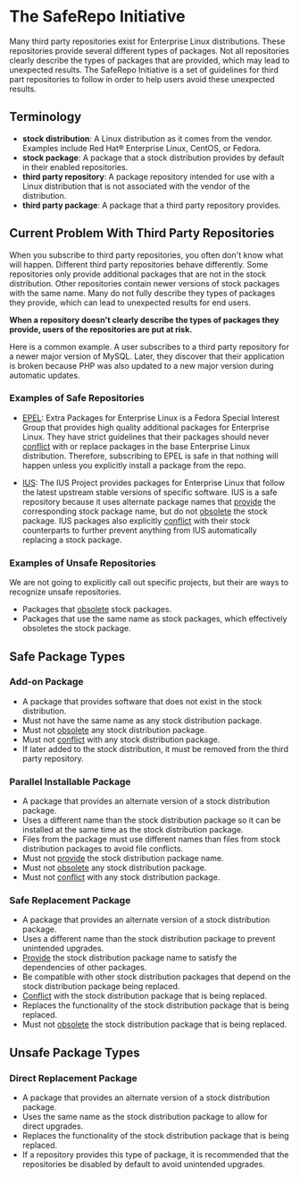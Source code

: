 # The SafeRepo Initiative

Many third party repositories exist for Enterprise Linux distributions.  These
repositories provide several different types of packages.  Not all repositories
clearly describe the types of packages that are provided, which may lead to
unexpected results.  The SafeRepo Initiative is a set of guidelines for third
part repositories to follow in order to help users avoid these unexpected
results.

## Terminology

* **stock distribution**:  A Linux distribution as it comes from the vendor.
  Examples include Red Hat® Enterprise Linux, CentOS, or Fedora.
* **stock package**: A package that a stock distribution provides by default in
  their enabled repositories.
* **third party repository**:  A package repository intended for use with a
  Linux distribution that is not associated with the vendor of the
  distribution.
* **third party package**: A package that a third party repository provides.

## Current Problem With Third Party Repositories

When you subscribe to third party repositories, you often don't know what will
happen.  Different third party repositories behave differently.  Some
repositories only provide additional packages that are not in the stock
distribution.  Other repositories contain newer versions of stock packages with
the same name.  Many do not fully describe they types of packages they provide,
which can lead to unexpected results for end users.

**When a repository doesn't clearly describe the types of packages they
provide, users of the repositories are put at risk.**

Here is a common example.  A user subscribes to a third party repository for a
newer major version of MySQL.  Later, they discover that their application is
broken because PHP was also updated to a new major version during automatic
updates.

### Examples of Safe Repositories

* [EPEL][0]: Extra Packages for Enterprise Linux is a Fedora Special Interest
  Group that provides high quality additional packages for Enterprise Linux.
  They have strict guidelines that their packages should never [conflict][2]
  with or replace packages in the base Enterprise Linux distribution.
  Therefore, subscribing to EPEL is safe in that nothing will happen unless you
  explicitly install a package from the repo.

* [IUS][1]: The IUS Project provides packages for Enterprise Linux that
  follow the latest upstream stable versions of specific software.  IUS is a
  safe repository because it uses alternate package names that [provide][3] the
  corresponding stock package name, but do not [obsolete][4] the stock package.
  IUS packages also explicitly [conflict][2] with their stock counterparts to
  further prevent anything from IUS automatically replacing a stock package.

### Examples of Unsafe Repositories

We are not going to explicitly call out specific projects, but their are ways
to recognize unsafe repositories.

* Packages that [obsolete][2] stock packages.
* Packages that use the same name as stock packages, which effectively
  obsoletes the stock package.

## Safe Package Types

### Add-on Package

* A package that provides software that does not exist in the stock
  distribution.
* Must not have the same name as any stock distribution package.
* Must not [obsolete][4] any stock distribution package.
* Must not [conflict][2] with any stock distribution package.
* If later added to the stock distribution, it must be removed from the third
  party repository.

### Parallel Installable Package

* A package that provides an alternate version of a stock distribution package.
* Uses a different name than the stock distribution package so it can be
  installed at the same time as the stock distribution package.
* Files from the package must use different names than files from stock
  distribution packages to avoid file conflicts.
* Must not [provide][3] the stock distribution package name.
* Must not [obsolete][4] any stock distribution package.
* Must not [conflict][2] with any stock distribution package.

### Safe Replacement Package

* A package that provides an alternate version of a stock distribution package.
* Uses a different name than the stock distribution package to prevent
  unintended upgrades.
* [Provide][3] the stock distribution package name to satisfy the dependencies
  of other packages.
* Be compatible with other stock distribution packages that depend on the stock
  distribution package being replaced.
* [Conflict][2] with the stock distribution package that is being replaced.
* Replaces the functionality of the stock distribution package that is being
  replaced.
* Must not [obsolete][4] the stock distribution package that is being replaced.

## Unsafe Package Types

### Direct Replacement Package

* A package that provides an alternate version of a stock distribution package.
* Uses the same name as the stock distribution package to allow for direct
  upgrades.
* Replaces the functionality of the stock distribution package that is being
  replaced.
* If a repository provides this type of package, it is recommended that the
  repositories be disabled by default to avoid unintended upgrades.

[0]: https://fedoraproject.org/wiki/EPEL
[1]: https://iuscommunity.org
[2]: http://docs.fedoraproject.org/en-US/Fedora_Draft_Documentation/0.1/html/RPM_Guide/ch-dependencies.html#RPM_Guide-Dependencies-conflicts
[3]: http://docs.fedoraproject.org/en-US/Fedora_Draft_Documentation/0.1/html/RPM_Guide/ch-dependencies.html#RPM_Guide-Dependencies-capabilities
[4]: http://docs.fedoraproject.org/en-US/Fedora_Draft_Documentation/0.1/html/RPM_Guide/ch-dependencies.html#RPM_Guide-Dependencies-obsoletes
